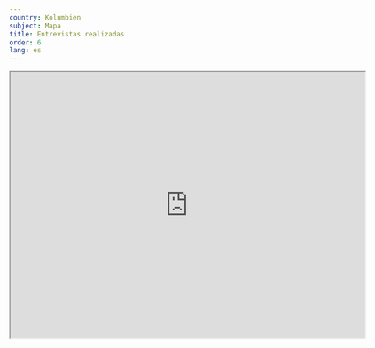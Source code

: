 ```yaml
---
country: Kolumbien
subject: Mapa
title: Entrevistas realizadas
order: 6
lang: es
---
```

<div class="map-wrap gray">
    <div class="map">
        <iframe src="https://www.google.com/maps/d/embed?mid=1x7pVP75j4XanfSD1Qa9fy4wBZDm_8n3I" width="640" height="480"></iframe>
    </div>
</div>
